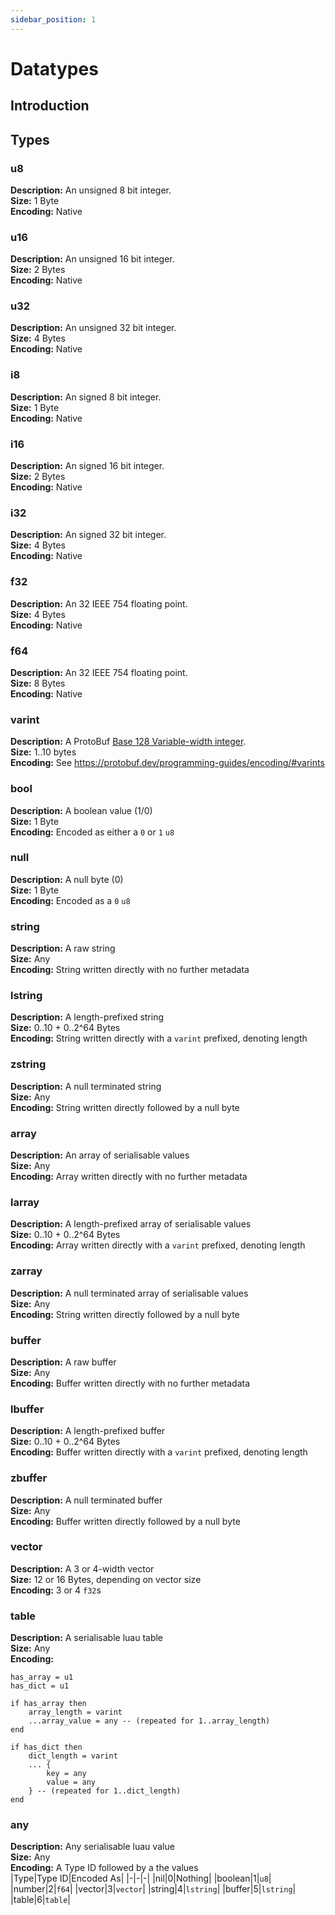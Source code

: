 ```yaml
---
sidebar_position: 1
---
```


# Datatypes

## Introduction

## Types

### u8
**Description:** An unsigned 8 bit integer. <br/>
**Size:** 1 Byte<br/>
**Encoding:** Native<br/>

### u16
**Description:** An unsigned 16 bit integer. <br/>
**Size:** 2 Bytes<br/>
**Encoding:** Native<br/>

### u32
**Description:** An unsigned 32 bit integer. <br/>
**Size:** 4 Bytes<br/>
**Encoding:** Native<br/>

### i8
**Description:** An signed 8 bit integer. <br/>
**Size:** 1 Byte<br/>
**Encoding:** Native<br/>

### i16
**Description:** An signed 16 bit integer. <br/>
**Size:** 2 Bytes<br/>
**Encoding:** Native<br/>

### i32
**Description:** An signed 32 bit integer. <br/>
**Size:** 4 Bytes<br/>
**Encoding:** Native<br/>

### f32
**Description:** An 32 IEEE 754 floating point. <br/>
**Size:** 4 Bytes<br/>
**Encoding:** Native<br/>

### f64
**Description:** An 32 IEEE 754 floating point. <br/>
**Size:** 8 Bytes<br/>
**Encoding:** Native<br/>

### varint
**Description:** A ProtoBuf [Base 128 Variable-width integer](https://protobuf.dev/programming-guides/encoding/#varints).<br/>
**Size:** 1..10 bytes<br/>
**Encoding:** See https://protobuf.dev/programming-guides/encoding/#varints<br/>

### bool
**Description:** A boolean value (1/0)<br/>
**Size:** 1 Byte<br/>
**Encoding:** Encoded as either a `0` or `1` `u8`<br/>

### null
**Description:** A null byte (0)<br/>
**Size:** 1 Byte<br/>
**Encoding:** Encoded as a `0` `u8`<br/>

### string
**Description:** A raw string<br/>
**Size:** Any<br/>
**Encoding:** String written directly with no further metadata<br/>

### lstring
**Description:** A length-prefixed string<br/>
**Size:** 0..10 + 0..2^64 Bytes<br/>
**Encoding:** String written directly with a `varint` prefixed, denoting length<br/>

### zstring
**Description:** A null terminated string<br/>
**Size:** Any<br/>
**Encoding:** String written directly followed by a null byte<br/>

### array
**Description:** An array of serialisable values<br/>
**Size:** Any<br/>
**Encoding:** Array written directly with no further metadata<br/>

### larray
**Description:** A length-prefixed array of serialisable values<br/>
**Size:** 0..10 + 0..2^64 Bytes<br/>
**Encoding:** Array written directly with a `varint` prefixed, denoting length<br/>

### zarray
**Description:** A null terminated array of serialisable values<br/>
**Size:** Any<br/>
**Encoding:** String written directly followed by a null byte<br/>

### buffer
**Description:** A raw buffer<br/>
**Size:** Any<br/>
**Encoding:** Buffer written directly with no further metadata<br/>

### lbuffer
**Description:** A length-prefixed buffer<br/>
**Size:** 0..10 + 0..2^64 Bytes<br/>
**Encoding:** Buffer written directly with a `varint` prefixed, denoting length<br/>

### zbuffer
**Description:** A null terminated buffer<br/>
**Size:** Any<br/>
**Encoding:** Buffer written directly followed by a null byte<br/>

### vector
**Description:** A 3 or 4-width vector<br/>
**Size:** 12 or 16 Bytes, depending on vector size<br/>
**Encoding:** 3 or 4 `f32`s<br/>

### table
**Description:** A serialisable luau table<br/>
**Size:** Any<br/>
**Encoding:** 
```
has_array = u1
has_dict = u1

if has_array then
    array_length = varint
    ...array_value = any -- (repeated for 1..array_length)
end

if has_dict then
    dict_length = varint
    ... {
        key = any
        value = any
    } -- (repeated for 1..dict_length)
end
```

### any
**Description:** Any serialisable luau value<br/>
**Size:** Any<br/>
**Encoding:** A Type ID followed by a the values<br/>
|Type|Type ID|Encoded As|
|-|-|-|
|nil|0|Nothing|
|boolean|1|`u8`|
|number|2|`f64`|
|vector|3|`vector`|
|string|4|`lstring`|
|buffer|5|`lstring`|
|table|6|`table`|